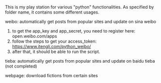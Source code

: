 This is my play station for various "python" functionalities. As specified by folder name, it contains some different usages.

weibo: automatically get posts from popular sites and update on sina weibo
1. to get the app_key and app_secret, you need to register here: open.weibo.com/apps
2. follow the steps to get your access_token: https://www.itengli.com/python_weibo/
3. after that, it should be able to run the script.

tieba: automatically get posts from popular sites and update on baidu tieba (not completed)

webpage: download fictions from certain sites
